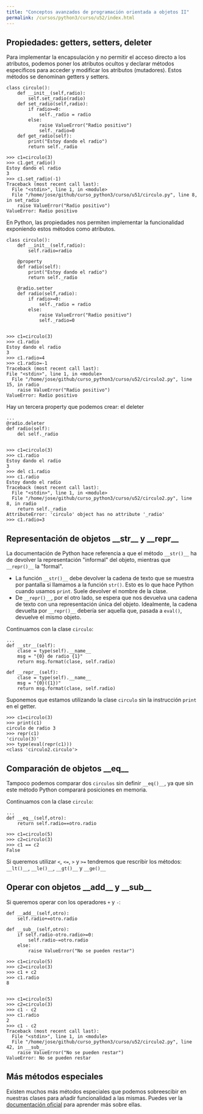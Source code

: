 ```yaml
---
title: "Conceptos avanzados de programación orientada a objetos II"
permalink: /cursos/python3/curso/u52/index.html
---
```



## Propiedades: getters, setters, deleter

Para implementar la encapsulación y no permitir el acceso directo a los atributos, podemos poner los atributos ocultos y declarar métodos especificos para acceder y modificar los atributos (mutadores). Estos métodos se denominan getters y setters.

	class circulo():
		def __init__(self,radio):
			self.set_radio(radio)
		def set_radio(self,radio):
			if radio>=0:
				self._radio = radio
			else:
				raise ValueError("Radio positivo")
				self._radio=0
		def get_radio(self):
			print("Estoy dando el radio")
			return self._radio

	>>> c1=circulo(3)
	>>> c1.get_radio()
	Estoy dando el radio
	3
	>>> c1.set_radio(-1)
	Traceback (most recent call last):
	  File "<stdin>", line 1, in <module>
	  File "/home/jose/github/curso_python3/curso/u51/circulo.py", line 8, in set_radio
	    raise ValueError("Radio positivo")
	ValueError: Radio positivo

En Python, las propiedades nos permiten implementar la funcionalidad exponiendo estos métodos como atributos.

	class circulo():
		def __init__(self,radio):
			self.radio=radio
		
		@property
		def radio(self):
			print("Estoy dando el radio")
			return self._radio	

		@radio.setter
		def radio(self,radio):
			if radio>=0:
				self._radio = radio
			else:
				raise ValueError("Radio positivo")
				self._radio=0


	>>> c1=circulo(3)
	>>> c1.radio
	Estoy dando el radio
	3
	>>> c1.radio=4
	>>> c1.radio=-1
	Traceback (most recent call last):
  	File "<stdin>", line 1, in <module>
	  File "/home/jose/github/curso_python3/curso/u52/circulo2.py", line 15, in radio
	    raise ValueError("Radio positivo")
	ValueError: Radio positivo

Hay un tercera property que podemos crear: el deleter

	...
	@radio.deleter
	def radio(self):
		del self._radio


	>>> c1=circulo(3)
	>>> c1.radio
	Estoy dando el radio
	3
	>>> del c1.radio
	>>> c1.radio
	Estoy dando el radio
	Traceback (most recent call last):
	  File "<stdin>", line 1, in <module>
	  File "/home/jose/github/curso_python3/curso/u52/circulo2.py", line 8, in radio
	    return self._radio
	AttributeError: 'circulo' object has no attribute '_radio'
	>>> c1.radio=3

## Representación de objetos \_\_str\_\_ y \_\_repr\_\_

La documentación de Python hace referencia a que el método `__str()__` ha de devolver la representación "informal" del objeto, mientras que `__repr()__` la "formal".

* La función `__str()__` debe devolver la cadena de texto que se muestra por pantalla si llamamos a la función `str()`. Esto es lo que hace Python cuando usamos `print`. Suele devolver el nombre de la clase.
* De `__repr()__`, por el otro lado, se espera que nos devuelva una cadena de texto con una representación única del objeto. Idealmente, la cadena devuelta por `__repr()__` debería ser aquella que, pasada a `eval()`, devuelve el mismo objeto.

Continuamos con la clase `circulo`:

	...
	def __str__(self):
		clase = type(self).__name__
		msg = "{0} de radio {1}"
		return msg.format(clase, self.radio)

	def __repr__(self):
		clase = type(self).__name__
		msg = "{0}({1})"
		return msg.format(clase, self.radio)


Suponemos que estamos utilizando la clase `circulo` sin la instrucción `print` en el getter. 

	>>> c1=circulo(3)
	>>> print(c1)
	circulo de radio 3
	>>> repr(c1)
	'circulo(3)'
	>>> type(eval(repr(c1)))
	<class 'circulo2.circulo'>

## Comparación de objetos \_\_eq\_\_

Tampoco podemos comparar dos `circulos` sin definir `__eq()__`, ya que sin este método Python comparará posiciones en memoria.

Continuamos con la clase `circulo`:
	
	...
	def __eq__(self,otro):
		return self.radio==otro.radio

	>>> c1=circulo(5)
	>>> c2=circulo(3)
	>>> c1 == c2
	False

Si queremos utilizar `<`, `<=`, `>` y `>=` tendremos que rescribir los métodos: `__lt()__`, `__le()__`, `__gt()__` y `__ge()__`

## Operar con objetos \_\_add\_\_ y \_\_sub\_\_

Si queremos operar con los operadores `+` y `-`:

	def __add__(self,otro):
		self.radio+=otro.radio

	def __sub__(self,otro):
		if self.radio-otro.radio>=0:
			self.radio-=otro.radio
		else:
			raise ValueError("No se pueden restar")

	>>> c1=circulo(5)
	>>> c2=circulo(3)
	>>> c1 + c2
	>>> c1.radio
	8	
	

	>>> c1=circulo(5)
	>>> c2=circulo(3)
	>>> c1 - c2
	>>> c1.radio
	2
	>>> c1 - c2
	Traceback (most recent call last):
	  File "<stdin>", line 1, in <module>
	  File "/home/jose/github/curso_python3/curso/u52/circulo2.py", line 42, in __sub__
	    raise ValueError("No se pueden restar")
	ValueError: No se pueden restar

## Más métodos especiales

Existen muchos más métodos especiales que podemos sobreescibir en nuestras clases para añadir funcionalidad a las mismas. Puedes ver la [documentación oficial](https://docs.python.org/3.4/reference/datamodel.html#special-method-names) para aprender más sobre ellas.
